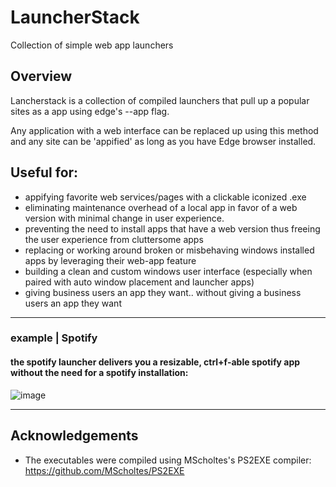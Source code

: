 # LauncherStack
Collection of simple web app launchers 

## Overview

Lancherstack is a collection of compiled launchers that pull up a popular sites as a app using edge's --app flag.  

Any application with a web interface can be replaced up using this method and any site can be 'appified' as long as you have Edge browser installed.

## Useful for:
- appifying favorite web services/pages with a clickable iconized .exe
- eliminating maintenance overhead of a local app in favor of a web version with minimal change in user experience. 
- preventing the need to install apps that have a web version thus freeing the user experience from cluttersome apps
- replacing or working around broken or misbehaving windows installed apps by leveraging their web-app feature
- building a clean and custom windows user interface (especially when paired with auto window placement and launcher apps)
- giving business users an app they want.. without giving a business users an app they want 

__________________

### example | Spotify 
#### the spotify launcher delivers you a resizable, ctrl+f-able spotify app without the need for a spotify installation:

![image](https://user-images.githubusercontent.com/43890114/142438545-d08e169f-3d4a-48ee-92db-bdbf6bcd03a9.png)



__________________

## Acknowledgements

- The executables were compiled using MScholtes's PS2EXE compiler: https://github.com/MScholtes/PS2EXE

